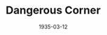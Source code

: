 ---
title: Dangerous Corner
date: 1935-03-12
closing_date:
layout: productions
featured_image:
image_caption:
image_credit:
playbill:
Theatre: Theatre Jacksonville
cast:
- Olwen Peel: Dore' Beauchamp-Nobbs
- Freda Chatfield: Madeleine Ingalls
- Betty Whitehouse: Marion Hendry
- Maud Mockridge: Mildred McDougal
- Robert Chatfield: Virgil Perry
- Gordon Whitehouse: Will Shapiro
- Charles Stanton: William DeHoff
crew:
- Director: Gertrude F. Jacobi
---